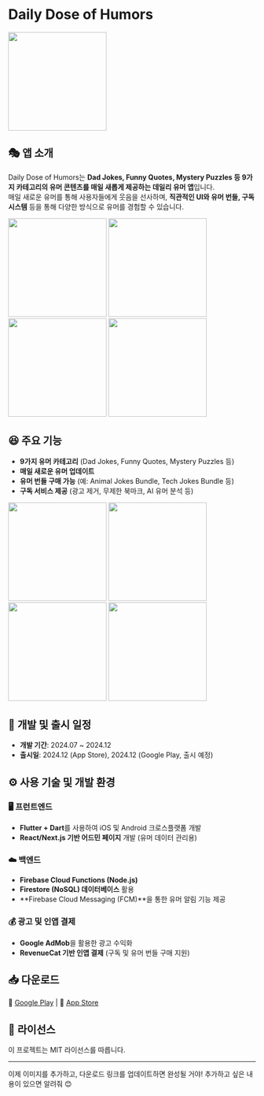 # Daily Dose of Humors

<img src="https://github.com/user-attachments/assets/676e8c1a-2e27-40f7-bc34-cd57369408af" width="200">

## 🎭 앱 소개

Daily Dose of Humors는 **Dad Jokes, Funny Quotes, Mystery Puzzles 등 9가지 카테고리의 유머 콘텐츠를 매일 새롭게 제공하는 데일리 유머 앱**입니다.  
매일 새로운 유머를 통해 사용자들에게 웃음을 선사하며, **직관적인 UI와 유머 번들, 구독 시스템** 등을 통해 다양한 방식으로 유머를 경험할 수 있습니다.

<img src="https://github.com/user-attachments/assets/d6fd3aff-7cb4-4cfa-a09c-90812210824a" width="200">
<img src="https://github.com/user-attachments/assets/db9bffbb-cd74-48d3-b871-cb554a4a310c" width="200">
<img src="https://github.com/user-attachments/assets/6eb464b2-7ca9-40f2-8d95-5716b1eebfbc" width="200">
<img src="https://github.com/user-attachments/assets/c8445e34-5020-45ff-95d2-c4cbdcaf0fac" width="200">

## 😆 주요 기능

- **9가지 유머 카테고리** (Dad Jokes, Funny Quotes, Mystery Puzzles 등)
- **매일 새로운 유머 업데이트**
- **유머 번들 구매 가능** (예: Animal Jokes Bundle, Tech Jokes Bundle 등)
- **구독 서비스 제공** (광고 제거, 무제한 북마크, AI 유머 분석 등)

<img src="https://github.com/user-attachments/assets/62975f4e-d40d-48e4-84df-0debfae29eb4" width="200">
<img src="https://github.com/user-attachments/assets/e1cd6f9f-0e83-466a-885f-6905de19c0a1" width="200">
<img src="https://github.com/user-attachments/assets/b29091ce-5010-4d51-bc16-a566cb95ffc9" width="200">
<img src="https://github.com/user-attachments/assets/40015f00-8843-4dab-8363-0821d8a1d089" width="200">

## 📅 개발 및 출시 일정

- **개발 기간**: 2024.07 ~ 2024.12
- **출시일**: 2024.12 (App Store), 2024.12 (Google Play, 출시 예정)

## ⚙️ 사용 기술 및 개발 환경

### 🖥️ 프런트엔드

- **Flutter + Dart**를 사용하여 iOS 및 Android 크로스플랫폼 개발
- **React/Next.js 기반 어드민 페이지** 개발 (유머 데이터 관리용)

### ☁️ 백엔드

- **Firebase Cloud Functions (Node.js)**
- **Firestore (NoSQL) 데이터베이스** 활용
- **Firebase Cloud Messaging (FCM)**을 통한 유머 알림 기능 제공

### 💰 광고 및 인앱 결제

- **Google AdMob**을 활용한 광고 수익화
- **RevenueCat 기반 인앱 결제** (구독 및 유머 번들 구매 지원)

## 📥 다운로드

🔗 [Google Play](https://play.google.com/store/apps/details?id=com.boardcollie.daily_dose_of_humors) | 🔗 [App Store](https://apps.apple.com/gb/app/daily-dose-of-humors/id6738765500?uo=2)

## 📜 라이선스

이 프로젝트는 MIT 라이선스를 따릅니다.

---

이제 이미지를 추가하고, 다운로드 링크를 업데이트하면 완성될 거야! 추가하고 싶은 내용이 있으면 알려줘 😊
